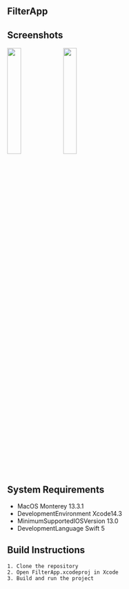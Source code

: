 ## FilterApp

## Screenshots


<img src="https://github.com/Diiiean/Library/assets/86627602/e4286d93-6858-4ec1-a8ac-9d205b18ee5d.png" width=25% height=25%>

<img src="https://github.com/Diiiean/Library/assets/86627602/a6f78deb-b5f2-4a3f-a149-4ae757d10236.png" width=25% height=25%>

## System Requirements
- MacOS Monterey 13.3.1
- DevelopmentEnvironment Xcode14.3
- MinimumSupportedIOSVersion 13.0
- DevelopmentLanguage Swift 5
## Build Instructions
    1. Clone the repository
    2. Open FilterApp.xcodeproj in Xcode
    3. Build and run the project

